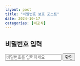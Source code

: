 ```yaml
---
layout: post
title: "비밀번호 보호 포스트"
date: 2024-10-17
categories: [비공식]
---
```


<h2>비밀번호 입력</h2>
<input type="password" id="password" placeholder="비밀번호를 입력하세요">
<button onclick="checkPassword()">확인</button>
<div id="content" style="display:none;">
  <h3>비밀번호 보호된 내용</h3>
  <p>여기에 비밀번호로 보호된 포스트 내용이 들어갑니다.</p>
</div>



<script>
function checkPassword() {
  const password = document.getElementById("password").value;
  const correctPassword = "1234"; // 여기에 원하는 비밀번호를 입력하세요.
  if (password === correctPassword) {
    document.getElementById("content").style.display = "block";
  } else {
    alert("비밀번호가 잘못되었습니다.");
  }
}
</script>
